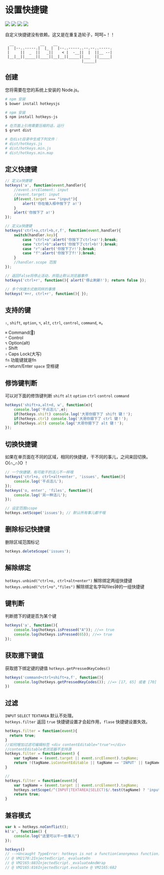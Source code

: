 # 设置快捷键

[![](https://img.shields.io/github/issues/jaywcjlove/hotkeys.svg)](https://github.com/jaywcjlove/hotkeys/issues) [![](https://img.shields.io/github/forks/jaywcjlove/hotkeys.svg)](https://github.com/jaywcjlove/hotkeys/network) [![](https://img.shields.io/github/stars/jaywcjlove/hotkeys.svg)](https://github.com/jaywcjlove/hotkeys/stargazers) [![](https://img.shields.io/github/release/jaywcjlove/hotkeys.svg)](https://github.com/jaywcjlove/hotkeys/releases)

自定义快捷键没有依赖。这又是在重复造轮子，呵呵~！！


```
  __            __    __                         
 |  |--..-----.|  |_ |  |--..-----..--.--..-----.
 |     ||  _  ||   _||    < |  -__||  |  ||__ --|
 |__|__||_____||____||__|__||_____||___  ||_____|
                                   |_____|   
```

## 创建

您将需要在您的系统上安装的 Node.js。

```sh
# npm 安装
$ bower install hotkeysjs

# npm 安装
$ npm install hotkeys-js

# 在页面上引用需要压缩的话，运行
$ grunt dist

# 在dist目录中生成下列文件：
# dist/hotkeys.js
# dist/hotkeys.min.js
# dist/hotkeys.min.map
```


## 定义快捷键

```js
// 定义a快捷键
hotkeys('a', function(event,handler){
    //event.srcElement: input 
    //event.target: input
    if(event.target === "input"){
        alert('你在输入框中按下了 a!')
    }
    alert('你按下了 a!') 
});

// 定义a快捷键
hotkeys('ctrl+a,ctrl+b,r,f', function(event,handler){
    switch(handler.key){
        case "ctrl+a":alert('你按下了ctrl+a!');break;
        case "ctrl+b":alert('你按下了ctrl+b!');break;
        case "r":alert('你按下了r!');break;
        case "f":alert('你按下了f!');break;
    }
    //handler.scope 范围
});

// 返回false将停止活动，并阻止默认浏览器事件
hotkeys('ctrl+r', function(){ alert('停止刷新!'); return false });

// 多个快捷方式做同样的事情
hotkeys('⌘+r, ctrl+r', function(){ });
```


## 支持的键

`⇧`, `shift`, `option`, `⌥`, `alt`, `ctrl`, `control`, `command`, `⌘`。

`⌘` Command()  
`⌃` Control  
`⌥` Option(alt)  
`⇧` Shift  
`⇪` Caps Lock(大写)   
`fn` 功能键就是fn  
`↩︎` return/Enter
`space` 空格键

## 修饰键判断
可以对下面的修饰键判断 `shift` `alt` `option` `ctrl` `control` `command`

```js
hotkeys('shift+a,alt+d, w', function(e){
    console.log('干点活儿',e);
    if(hotkeys.shift) console.log('大哥你摁下了 shift 键！');
    if(hotkeys.ctrl) console.log('大哥你摁下了 ctrl 键！');
    if(hotkeys.alt) console.log('大哥你摁下了 alt 键！');
});
```

## 切换快捷键

如果在单页面在不同的区域，相同的快捷键，干不同的事儿，之间来回切换。O(∩_∩)O ！

```js
// 一个快捷键，有可能干的活儿不一样哦
hotkeys('ctrl+o, ctrl+alt+enter', 'issues', function(){
    console.log('干点活儿');
});
hotkeys('o, enter', 'files', function(){ 
    console.log('另一种活儿');
});

// 设定范围scope 
hotkeys.setScope('issues'); // 默认所有事儿都干哦 
```

## 删除标记快捷键

删除区域范围标记

```js
hotkeys.deleteScope('issues');
```

## 解除绑定

`hotkeys.unbind("ctrl+o, ctrl+alt+enter")` 解除绑定两组快捷键  
`hotkeys.unbind("ctrl+o","files")` 解除绑定名字叫files钟的一组快捷键  


## 键判断
判断摁下的键是否为某个键

```js
hotkeys('a', function(){
    console.log(hotkeys.isPressed("A")); //=> true
    console.log(hotkeys.isPressed(65)); //=> true
});
```

## 获取摁下键值
获取摁下绑定键的键值 `hotkeys.getPressedKeyCodes()`

```js
hotkeys('command+ctrl+shift+a,f', function(){
    console.log(hotkeys.getPressedKeyCodes()); //=> [17, 65] 或者 [70]
})
```


## 过滤
`INPUT`  `SELECT` `TEXTAREA` 默认不处理。  
`hotkeys.filter` 返回 `true` 快捷键设置才会起作用，`flase` 快捷键设置失效。   

```javascript
hotkeys.filter = function(event){
  return true;
}
//如何增加过滤可编辑标签 <div contentEditable="true"></div>
//contentEditable老浏览器不支持滴 
hotkeys.filter = function(event) {
    var tagName = (event.target || event.srcElement).tagName;
    return !(tagName.isContentEditable || tagName == 'INPUT' || tagName == 'SELECT' || tagName == 'TEXTAREA');
}

//
hotkeys.filter = function(event){
    var tagName = (event.target || event.srcElement).tagName;
    hotkeys.setScope(/^(INPUT|TEXTAREA|SELECT)$/.test(tagName) ? 'input' : 'other');
    return true;
}
```

## 兼容模式

```js
var k = hotkeys.noConflict();
k('a', function() {
    console.log("这里可以干一些事儿")
});

hotkeys()
// -->Uncaught TypeError: hotkeys is not a function(anonymous function) 
// @ VM2170:2InjectedScript._evaluateOn 
// @ VM2165:883InjectedScript._evaluateAndWrap 
// @ VM2165:816InjectedScript.evaluate @ VM2165:682
```
